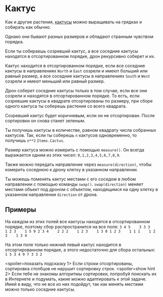 # Кактус
Как и другие растения, [кактусы](objects/cactus) можно выращивать на грядках и собирать как обычно.

Однако они бывают разных размеров и обладают странным чувством порядка.

Если ты собираешь созревший кактус, а все соседние кактусы находятся в отсортированном порядке, дрон рекурсивно соберет и их.

Кактус находится в отсортированном порядке, если все соседние кактусы в направлениях `North` и `East` созрели и имеют больший или равный размер, а все соседние кактусы в направлениях `South` и `West` созрели и имеют меньший или равный размер.

Дрон соберет соседние кактусы только в том случае, если все они созрели и находятся в отсортированном порядке.
То есть, если созревшие кактусы в квадрате отсортированы по размеру, при сборе одного кактуса ты соберешь растения со всего квадрата.

Созревший кактус будет коричневым, если он не отсортирован. После сортировки он снова станет зеленым.

Ты получишь кактусы в количестве, равном квадрату числа собранных кактусов. Так, если ты соберешь `n` кактусов одновременно, то получишь `n**2` `Items.Cactus`.

Размер кактуса можно измерить с помощью `measure()`.
Он всегда выражается одним из этих чисел: `0,1,2,3,4,5,6,7,8,9`.

Также можно передать направление через `measure(direction)`, чтобы измерить соседнюю к дрону клетку в указанном направлении.

Ты можешь поменять кактус местами с его соседом в любом направлении с помощью команды `swap()`.
`swap(direction)` меняет местами объект под дроном с объектом, находящимся на одну клетку в указанном направлении `direction` от дрона.

## Примеры
На каждом из этих полей все кактусы находятся в отсортированном порядке, поэтому сбор распространится на все поле:
`3 4 5    3 3 3    1 2 3    1 5 9
2 3 4    2 2 2    1 2 3    1 3 8
1 2 3    1 1 1    1 2 3    1 3 4`

На этом поле только нижний левый кактус находится в отсортированном порядке, а этого недостаточно для сбора остальных:
`1 5 3
4 9 7
3 3 2`

<spoiler=показать подсказку 1>
Если строки отсортированы, сортировка столбцов не нарушит сортировку строк.
</spoiler>
<spoiler=show hint 2>
Если тебе не знакомы алгоритмы сортировки, попробуй поискать их в Интернете и подумать, какие можно адаптировать к этой задаче. Имей в виду, что не все из них подойдут, так как менять местами можно только соседние кактусы.
</spoiler>
